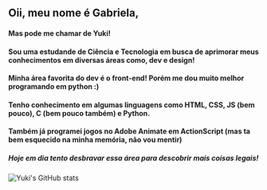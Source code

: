 ## Oii, meu nome é Gabriela,
#### Mas pode me chamar de Yuki!
#### Sou uma estudande de Ciência e Tecnologia em busca de aprimorar meus conhecimentos em diversas áreas como, dev e design! 
#### Minha área favorita do dev é o front-end! Porém me dou muito melhor programando em python :) 
#### Tenho conhecimento em algumas linguagens como HTML, CSS, JS (bem pouco), C (bem pouco também) e Python. 
#### Também já programei jogos no Adobe Animate em ActionScript (mas ta bem esquecido na minha memória, não vou mentir)
##### Hoje em dia tento desbravar essa área para descobrir mais coisas legais! 

![Yuki's GitHub stats](https://github-readme-stats.vercel.app/api?username=yxwuki&show_icons=true&theme=aura_dark)

